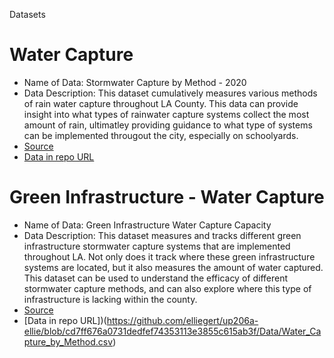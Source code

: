 Datasets
# Water Capture 
* Name of Data: Stormwater Capture by Method - 2020 
* Data Description: This dataset cumulatively measures various methods of rain water capture throughout LA County. This data can provide insight into what types of rainwater capture systems collect the most amount of rain, ultimatley providing guidance to what type of systems can be implemented througout the city, especially on schoolyards. 
* [Source](https://data.lacity.org/Community-Economic-Development/Water-Capture-by-Method/xe35-4wsy)
* [Data in repo URL](https://github.com/elliegert/up206a-ellie/blob/8daac1d836e9171544070aacc94f2a71f345abaa/Data/Water_Capture_by_Method.csv)

# Green Infrastructure - Water Capture 
* Name of Data: Green Infrastructure Water Capture Capacity 
*  Data Description: This dataset measures and tracks different green infrastructure stormwater capture systems that are implemented throughout LA. Not only does it track where these green infrastructure systems are located, but it also measures the amount of water captured. This dataset can be used to understand the efficacy of different stormwater capture methods, and can also explore where this type of infrastructure is lacking within the county. 
* [Source](https://data.lacity.org/Sanitation/Green-Infrastructure-Water-Capture-Capacity/pdbw-x3k8)
* [Data in repo URL])(https://github.com/elliegert/up206a-ellie/blob/cd7ff676a0731dedfef74353113e3855c615ab3f/Data/Water_Capture_by_Method.csv)
